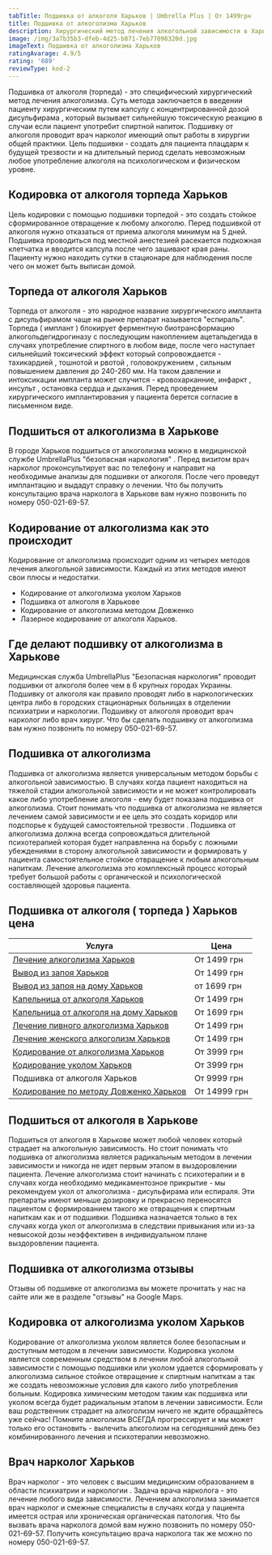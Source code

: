 ```yaml
---
tabTitle: Подшивка от алкоголя Харьков | Umbrella Plus | От 1499грн
title: Подшивка от алкоголизма Харьков
description: Хирургический метод лечения алкогольной зависимости в Харькове
image: /img/3a7b35b3-dfeb-4d25-b871-7eb77098320d.jpg
imageText: Подшивка от алкоголизма Харьков
ratingAvarage: 4.9/5
rating: '689'
reviewType: kod-2
---
```


Подшивка от алкоголя (торпеда) - это специфический хирургический метод лечения алкоголизма. Суть метода заключается в введении пациенту хирургическим путем капсулу с концентрированной дозой дисульфирама , который вызывает сильнейшую токсическую реакцию в случаи если пациент употребит спиртной напиток. Подшивку от алкоголя проводит врач нарколог имеющий опыт работы в хирургии общей практики. Цель подшивки - создать для пациента плацдарм к будущей трезвости и на длительный период сделать невозможным любое употребление  алкоголя на психологическом и физическом уровне.

## Кодировка от алкоголя торпеда Харьков

Цель кодировки с помощью подшивки торпедой - это создать стойкое сформированное отвращение к любому алкоголю. Перед подшивкой от алкоголя нужно отказаться от приема алкоголя минимум на 5 дней. Подшивка проводиться под местной анестезией расекается подкожная клетчатка и вводится капсула после чего зашивают края раны. Пациенту нужно находить сутки в стационаре для наблюдения после чего он может быть выписан домой.

## Торпеда от алкоголя Харьков

Торпеда от алкоголя - это народное название хирургического импланта с дисульфирамом чаще на рынке препарат называется "еспираль". Торпеда ( имплант ) блокирует ферментную биотрансформацию алкогольдегидрогиназу с последующим накоплением ацетальдегида в случаях употребление спиртного в любом виде, после чего наступает сильнейший токсический эффект который сопровождается - тахикардией , тошнотой и рвотой , головокружением , сильным повышением давления до 240-260 мм. На таком давлении и интоксикации импланта может случится - кровохарканние, инфаркт , инсульт , остановка сердца и дыхания. Перед проведением хирургического имплантирования у пациента берется согласие в письменном виде.

## Подшиться от алкоголизма в Харькове

В городе Харьков подшиться от алкоголизма можно в медицинской службе UmbrellaPlus "безопасная наркология" . Перед визитом врач нарколог проконсультирует вас по телефону и направит на необходимые анализы для подшивки от алкоголя. После чего проведут имплантацию и выдадут справку о лечении. Что бы получить консультацию врача нарколога в Харькове вам нужно позвонить по номеру 050-021-69-57.

## Кодирование от алкоголизма как это происходит

Кодирование от алкоголизма происходит одним из четырех методов лечения алкогольной зависимости. Каждый из этих методов имеют свои плюсы и недостатки.

* Кодирование от алкоголизма уколом Харьков
* Подшивка от алкоголя в Харькове
* Кодирование от алкоголизма методом Довженко
* Лазерное кодирование от алкоголя Харьков.

## Где делают подшивку от алкоголизма в Харькове

Медицинская служба UmbrellaPlus "Безопасная наркология" проводит подшивки от алкоголя более чем в 6 крупных городах Украины. Подшивку от алкоголя как правило проводят либо в наркологических центра либо в городских стационарных больницах в отделении психиатрии и наркологии. Подшивку от алкоголя проводит врач нарколог либо врач хирург. Что бы сделать подшивку от алкоголизма вам нужно позвонить по номеру 050-021-69-57.

## Подшивка от алкоголизма

Подшивка от алкоголизма является универсальным методом борьбы с алкогольной зависимостью. В случаях когда пациент находиться на тяжелой стадии алкогольной зависимости и не может контролировать какое либо употребление алкоголя - ему будет показана подшивка от алкоголизма. Стоит понимать что подшивка от алкоголизма не является лечением самой зависимости и ее цель это создать коридор или подспорье к будущей самостоятельной трезвости . Подшивка от алкоголизма должна всегда сопровождаться длительной психотерапией которая будет направленна на борьбу с ложными убеждениями в сторону алкогольной зависимости и формировать у пациента самостоятельное стойкое отвращение к любым алкогольным напиткам. Лечение алкоголизма это комплексный процесс который требует большой работы с органической и психологической составляющей здоровья пациента.

## Подшивка от алкоголя ( торпеда ) Харьков цена

| Услуга                                                                                                               | Цена         |
| -------------------------------------------------------------------------------------------------------------------- | ------------ |
| [Лечение алкоголизма Харьков](https://umbrella-plus.com.ua/kharkiv/lechenie_alkogolizma_v_kharkove)                  | От 1499 грн  |
| [Вывод из запоя Харьков](https://umbrella-plus.com.ua/kharkiv/vivod-iz-zapoia-kharkiv)                               | От 1499 грн  |
| [Вывод из запоя на дому Харьков](https://umbrella-plus.com.ua/kharkiv/vivod-iz-zapoia-na-domy-kharkiv)               | от 1699 грн  |
| [Капельница от алкоголя Харьков](https://umbrella-plus.com.ua/kharkiv/kapelnitsya-ot-alc-kharkiv)                    | От 1499 грн  |
| [Капельница от алкоголя на дому Харьков](https://umbrella-plus.com.ua/kharkiv/kapelnica-ot-alkogola-na-domy-kharkiv) | От 1699 грн  |
| [Лечение пивного алкоголизма Харьков](https://umbrella-plus.com.ua/kharkiv/lechenie_pivnogo_alkogolizma_kharkiv)     | От 1499 грн  |
| [Лечение женского алкоголизм Харьков](https://umbrella-plus.com.ua/kharkiv/lechenie_jenskogo_alkogolizma_kharkiv)    | От 1499 грн  |
| [Кодирование от алкоголизма Харьков](https://umbrella-plus.com.ua/kharkiv/kodirovka_ot_alkogolizma_kharkiv)          | От 3999 грн  |
| [Кодирование уколом Харьков](https://umbrella-plus.com.ua/kharkiv/kodirovka_ot_alkogolizma_ykolom_kharkov)           | От 3999 грн  |
| Подшивка от алкоголя Харьков                                                                                         | От 9999 грн  |
| [Кодирование по методу Довженко Харьков](https://umbrella-plus.com.ua/kharkiv/kodirovka_ot_alkogolizma_po_dovjenko)  | От 14999 грн |

## Подшиться от алкоголя в Харькове

Подшиться от алкоголя в Харькове может любой человек который страдает на алкогольную зависимость. Но стоит понимать что подшивка от алкоголизма является радикальным методом в лечении зависимости и никогда не идет первым этапом в выздоровлении пациента. Лечение алкоголизма стоит начинать с психотерапии и в случаях когда необходимо медикаментозное прикрытие - мы рекомендуем укол от алкоголизма - дисульфирама или еспираля. Эти препараты имеют меньше дозировку и прекрасно переносятся пациентом с формированием такого же отвращения к спиртным напиткам как и от подшивки. Подшивка назначается только в тех случаях когда укол от алкоголизма в следствии привыкания или из-за невысокой дозы неэффективен в индивидуальном плане выздоровлении пациента.

## Подшивка от алкоголизма отзывы

Отзывы об подшивке от алкоголизма вы можете прочитать у нас на сайте или же в разделе "отзывы" на Google Maps.

## Кодировка от алкоголизма уколом Харьков

Кодирование от алкоголизма уколом является более безопасным и доступным методом в лечении зависимости. Кодировка уколом является современным средством в лечении любой алкогольной зависимости с помощью подшивки или уколом удается сформировать у алкоголизма сильное стойкое отвращение к спиртным напиткам а так же создать невозможные условия для какого либо употребления больным. Кодировка химическим методом таким как подшивка или уколом всегда будет радикальным этапом в лечении зависимости. Если ваш родственник страдает на алкоголизм ничего не ждите обращайтесь уже сейчас! Помните алкоголизм ВСЕГДА прогрессирует и мы может только его остановить - вылечить алкоголизм на сегодняшний день без комбинированного лечения и психотерапии невозможно.

## Врач нарколог Харьков

Врач нарколог - это человек с высшим медицинским образованием в области психиатрии и наркологии . Задача врача нарколога - это лечение любого вида зависимости. Лечением алкоголизма занимается врач нарколог и смежные специалисты в случаях когда у пациента имеется острая или хроническая органическая патология. Что бы вызвать врача нарколога домой вам нужно позвонить по номеру 050-021-69-57. Получить консультацию врача нарколога так же можно по номеру 050-021-69-57.
